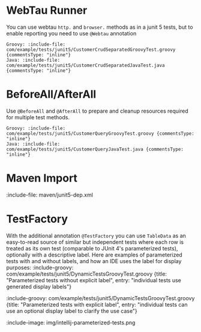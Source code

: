 # WebTau Runner

You can use webtau `http.` and `browser.` methods as in a junit 5 tests, but to enable reporting you need to use 
`@Webtau` annotation

```tabs
Groovy: :include-file: com/example/tests/junit5/CustomerCrudSeparatedGroovyTest.groovy {commentsType: "inline"}
Java: :include-file: com/example/tests/junit5/CustomerCrudSeparatedJavaTest.java {commentsType: "inline"}
```

# BeforeAll/AfterAll

Use `@BeforeAll` and `@AfterAll` to prepare and cleanup resources required for multiple test methods.

```tabs
Groovy: :include-file: com/example/tests/junit5/CustomerQueryGroovyTest.groovy {commentsType: "inline"}
Java: :include-file: com/example/tests/junit5/CustomerQueryJavaTest.java {commentsType: "inline"}
```

# Maven Import

:include-file: maven/junit5-dep.xml

# TestFactory

With the additional annotation `@TestFactory` you can use `TableData` as an easy-to-read source of 
similar but independent tests where each row is treated as its own test (comparable to JUnit 4's 
parameterized tests), optionally with a descriptive label. 
Here are examples of parameterized tests with and without labels, and how an IDE uses the label for display purposes:
:include-groovy: com/example/tests/junit5/DynamicTestsGroovyTest.groovy {title: "Parameterized tests without explicit label", entry: "individual tests use generated display labels"}

:include-groovy: com/example/tests/junit5/DynamicTestsGroovyTest.groovy {title: "Parameterized tests with explicit label", entry: "individual tests can use an optional display label to clarify the use case"}

:include-image: img/intellij-parameterized-tests.png